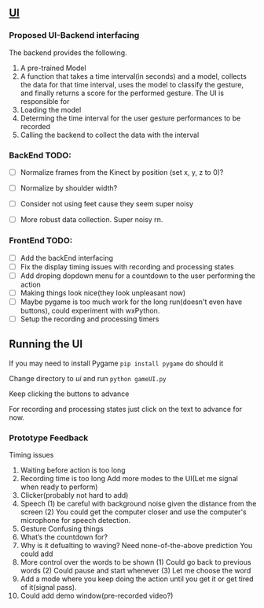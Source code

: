 ## [UI](https://github.com/a-newman/835project/tree/master/ui)


### Proposed UI-Backend interfacing 
The backend provides the following.
1. A pre-trained Model
2. A function that takes a time interval(in seconds) and a model,  collects the data for that time interval, uses the model to classify the gesture, and finally returns a score for the performed gesture. 
The UI is responsible for 
1. Loading the model 
2. Determing the time interval for the user gesture performances to be recorded
3. Calling the backend to collect the data with the interval

### BackEnd TODO: 
- [ ] Normalize frames from the Kinect by position (set x, y, z to 0)? 
- [ ] Normalize by shoulder width? 
- [ ] Consider not using feet cause they seem super noisy
- [ ] More robust data collection. Super noisy rn. 



### FrontEnd TODO:
- [ ] Add the backEnd interfacing 
- [ ] Fix the display timing issues with recording and processing states
- [ ] Add droping dopdown menu for a countdown to the user performing the action
- [ ] Making things look nice(they look unpleasant now) 
- [ ] Maybe pygame is too much work for the long run(doesn't even have buttons), could experiment with wxPython.
- [ ] Setup the recording and processing timers 

## Running the UI
If you may need to install Pygame
`pip install pygame` do should it 

Change directory to *ui* and run `python gameUI.py`

Keep clicking the buttons to advance 

For recording and processing states just click on the text to advance for now.

### Prototype Feedback

Timing issues 
1. Waiting before action is too long 
2. Recording time is too long
Add more modes to the UI(Let me signal when ready to perform)
1. Clicker(probably not hard to add)
2. Speech (1) be careful with background noise given the distance from the screen (2) You could get the computer closer and use the computer's microphone for speech detection.
3. Gesture 
Confusing things
1. What’s the countdown for?
2. Why is it defualting to waving? Need none-of-the-above prediction
You could add 
1. More control over the words to be shown (1) Could go back to previous words (2) Could pause and start whenever (3) Let me choose the word
3. Add a mode where you keep doing the action until you get it or get tired of it(signal pass).
4. Could add demo window(pre-recorded video?)




